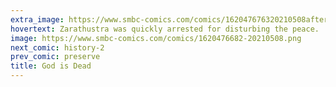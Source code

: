 ```yaml
---
extra_image: https://www.smbc-comics.com/comics/162047676320210508after.png
hovertext: Zarathustra was quickly arrested for disturbing the peace.
image: https://www.smbc-comics.com/comics/1620476682-20210508.png
next_comic: history-2
prev_comic: preserve
title: God is Dead
---
```


